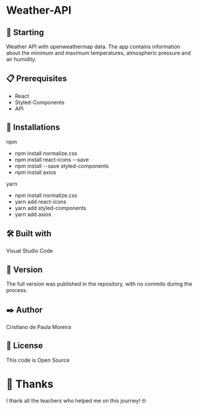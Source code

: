 # Weather-API

## 🚀 Starting

Weather API with openweathermap data. The app contains information about the minimum and maximum temperatures, atmospheric pressure and air humidity.

## 📋 Prerequisites

* React
* Styled-Components
* API

## 🔧 Installations

npm
* npm install normalize.css
* npm install react-icons --save
* npm install --save styled-components
* npm install axios

yarn
* npm install normalize.css
* yarn add react-icons
* yarn add styled-components
* yarn add axios

## 🛠️ Built with

Visual Studio Code

## 📌 Version

The full version was published in the repository, with no commits during the process.

## ✒️ Author

Cristiano de Paula Moreira

## 📄 License

This code is Open Source

# 🎁 Thanks

I thank all the teachers who helped me on this journey! 🤓
